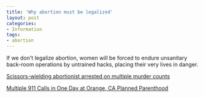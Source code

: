 ```yaml
---
title: 'Why abortion must be legalized'
layout: post
categories:
- Information
tags:
- abortion
---
```


If we don't legalize abortion, women will be forced to endure unsanitary back-room operations by untrained hacks, placing their very lives in danger.  
  
[Scissors-wielding abortionist arrested on multiple murder counts](https://michellemalkin.com/2011/01/19/scissors-wielding-abortionist-arrested-on-multiple-murder-counts/)

[Multiple 911 Calls in One Day at Orange, CA Planned Parenthood](https://web.archive.org/web/20130501075807/https://www.breitbart.com/Big-Government/2013/04/26/Planned-Parenthood-Orange-CA-Multiple-911-Calls-in-One-Day)